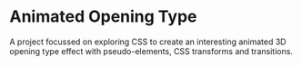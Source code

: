 
Animated Opening Type
=========

A project focussed on exploring CSS to create an interesting animated 3D opening type effect with pseudo-elements, CSS transforms and transitions. 
